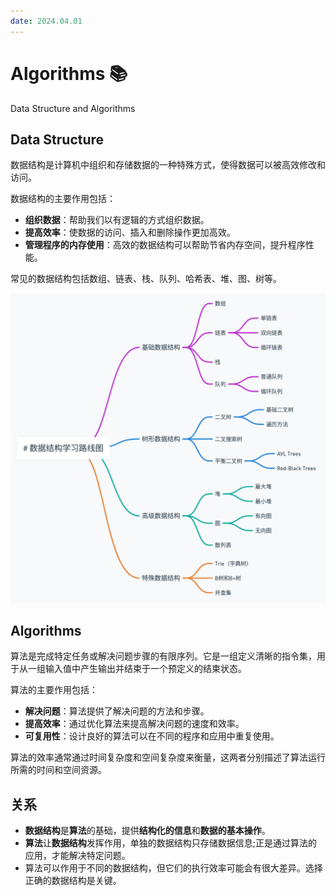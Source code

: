 ```yaml
---
date: 2024.04.01
---
```


# Algorithms 📚

Data Structure and Algorithms

## Data Structure

数据结构是计算机中组织和存储数据的一种特殊方式，使得数据可以被高效修改和访问。

数据结构的主要作用包括：

- **组织数据**：帮助我们以有逻辑的方式组织数据。
- **提高效率**：使数据的访问、插入和删除操作更加高效。
- **管理程序的内存使用**：高效的数据结构可以帮助节省内存空间，提升程序性能。

常见的数据结构包括数组、链表、栈、队列、哈希表、堆、图、树等。

![image.png](https://raw.githubusercontent.com/hua-bang/assert-store/master/20240305223816.png)

## Algorithms

算法是完成特定任务或解决问题步骤的有限序列。它是一组定义清晰的指令集，用于从一组输入值中产生输出并结束于一个预定义的结束状态。

算法的主要作用包括：

- **解决问题**：算法提供了解决问题的方法和步骤。
- **提高效率**：通过优化算法来提高解决问题的速度和效率。
- **可复用性**：设计良好的算法可以在不同的程序和应用中重复使用。

算法的效率通常通过时间复杂度和空间复杂度来衡量，这两者分别描述了算法运行所需的时间和空间资源。


## 关系

- **数据结构**是**算法**的基础，提供**结构化的信息**和**数据的基本操作**。
- **算法**让**数据结构**发挥作用，单独的数据结构只存储数据信息;正是通过算法的应用，才能解决特定问题。
- 算法可以作用于不同的数据结构，但它们的执行效率可能会有很大差异。选择正确的数据结构是关键。